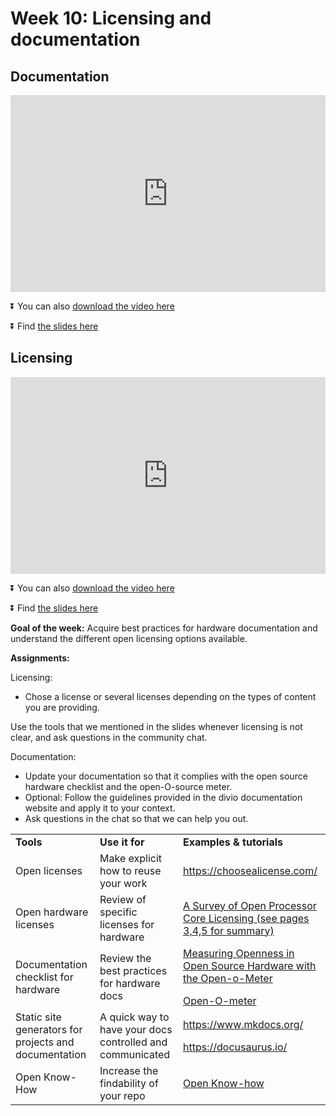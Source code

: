 
# Week 10: Licensing and documentation

## Documentation
<div>
<iframe width="100%" height="315" src="https://www.youtube.com/embed/GIn667uPrtU" frameborder="0" allow="accelerometer; autoplay; encrypted-media; gyroscope; picture-in-picture" allowfullscreen></iframe></div>

⏬ You can also [download the video here](https://drive.google.com/open?id=1q6J0eNj_tkn2ztc-KWinACiomh6hzo2D)

⏬ Find [the slides here](https://docs.google.com/presentation/d/17QGLdc8QaBTcpOcuT4myukDBHCpUd00ynAj4P8hQUmU/edit#slide=id.p)

## Licensing
<div>
<iframe width="100%" height="315" src="https://www.youtube.com/embed/GIn667uPrtU" frameborder="0" allow="accelerometer; autoplay; encrypted-media; gyroscope; picture-in-picture" allowfullscreen></iframe></div>

⏬ You can also [download the video here](https://drive.google.com/open?id=1q6J0eNj_tkn2ztc-KWinACiomh6hzo2D)

⏬ Find [the slides here](https://docs.google.com/presentation/d/17QGLdc8QaBTcpOcuT4myukDBHCpUd00ynAj4P8hQUmU/edit#slide=id.p)



**Goal of the week:** Acquire best practices for hardware documentation and understand the different open licensing options available.

**Assignments:**

Licensing:
- Chose a license or several licenses depending on the types of content you are providing.

Use the tools that we mentioned in the slides whenever licensing is not clear, and ask questions in the community chat.

Documentation:
- Update your documentation so that it complies with the open source hardware checklist and the open-O-source meter.
- Optional: Follow the guidelines provided in the divio documentation website and apply it to your context.
- Ask questions in the chat so that we can help you out.

<table>
  <tr>
   <td>
<strong>Tools</strong>
   </td>
   <td><strong>Use it for</strong>
   </td>
   <td><strong>Examples & tutorials</strong>
   </td>
  </tr>
  <tr>
   <td>Open licenses
   </td>
   <td>Make explicit how to reuse your work
   </td>
   <td><a href="https://choosealicense.com/">https://choosealicense.com/</a>
   </td>
  </tr>
  <tr>
   <td>Open hardware licenses
   </td>
   <td>Review of specific licenses for hardware
   </td>
   <td><a href="https://www.jolts.world/index.php/jolts/article/download/130/247">A Survey of Open Processor Core Licensing (see pages 3,4,5 for summary)</a>
   </td>
  </tr>
  <tr>
   <td>Documentation checklist for hardware
   </td>
   <td>Review the best practices for hardware docs
   </td>
   <td><a href="https://www.sciencedirect.com/science/article/pii/S2212827118312095">Measuring Openness in Open Source Hardware with the Open-o-Meter</a>
<p></p>
<a href="https://opensourcedesign.cc/wiki/index.php/Open-O-meter">Open-O-meter</a>
   </td>
  </tr>
  <tr>
   <td>Static site generators for projects and documentation
   </td>
   <td>A quick way to have your docs controlled and communicated
   </td>
   <td><a href="https://www.mkdocs.org/">https://www.mkdocs.org/</a>
<p></p>
<a href="https://docusaurus.io/">https://docusaurus.io/</a>
   </td>
  </tr>
  <tr>
   <td>Open Know-How
   </td>
   <td>Increase the findability of your repo
   </td>
   <td><a href="https://app.standardsrepo.com/MakerNetAlliance/OpenKnowHow/src/branch/master/1">Open Know-how</a>
   </td>
  </tr>
</table>

